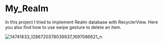 # My_Realm

In this project I tried to implement Realm database with RecyclerView. Here you also find how to use swipe gesture to delete an item.

![14741833_1286720378039937_1697086621_n](https://cloud.githubusercontent.com/assets/11848389/19618210/73c54ad2-9865-11e6-9545-8416d748c48e.png)
